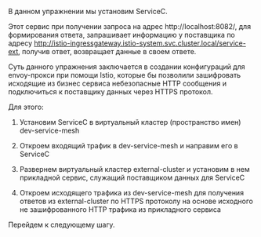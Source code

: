 В данном упражнении мы установим ServiceC.

Этот сервис при получении запроса на адрес http://localhost:8082/, для формирования ответа, запрашивает информацию у поставщика по адресу http://istio-ingressgateway.istio-system.svc.cluster.local/service-ext, получив ответ, возвращает данные в своем ответе.

Суть данного упражнения заключается в создании конфигураций для envoy-прокси при помощи Istio, которые бы позволили зашифровать исходящие из бизнес сервиса небезопасные HTTP сообщения и подключиться к поставщику данных через HTTPS протокол.

Для этого:

1) Установим ServiceС в виртуальный кластер (пространство имен) dev-service-mesh

2) Откроем входящий трафик в dev-service-mesh и направим его в ServiceC

3) Развернем виртуальный кластер external-cluster и установим в нем прикладной сервис, служащий поставщиком данных для ServiceC

4) Откроем исходящего трафика из dev-service-mesh для получения ответов из external-cluster по HTTPS протоколу на основе исходного не зашифрованного HTTP трафика из прикладного сервиса

Перейдем к следующему шагу.



